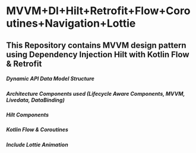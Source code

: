 # MVVM+DI+Hilt+Retrofit+Flow+Coroutines+Navigation+Lottie

## This Repository contains  MVVM design pattern using Dependency Injection Hilt with Kotlin Flow & Retrofit

##### Dynamic API Data Model Structure
##### Architecture Components used (Lifecycle Aware Components, MVVM, Livedata, DataBinding)
##### Hilt Components
##### Kotlin Flow & Coroutines
##### Include Lottie Animation


